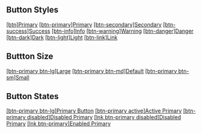 ## Button Styles

[[btn]Primary](#)
[[btn-primary]Primary](#)
[[btn-secondary]Secondary](#)
[[btn-success]Success](#)
[[btn-info]Info](#)
[[btn-warning]Warning](#)
[[btn-danger]Danger](#)
[[btn-dark]Dark](#)
[[btn-light]Light](#)
[[btn-link]Link](#)

## Buttton Size

[[btn-primary btn-lg]Large](#)
[[btn-primary btn-md]Default](#)
[[btn-primary btn-sm]Small](#)

## Button States

[[btn-primary btn-lg]Primary Button](#)
[[btn-primary active]Active Primary](#)
[[btn-primary disabled]Disabled Primary](#)
[[lnk btn-primary disabled]Disabled Primary](#)
[[lnk btn-primary]Enabled Primary](#)
